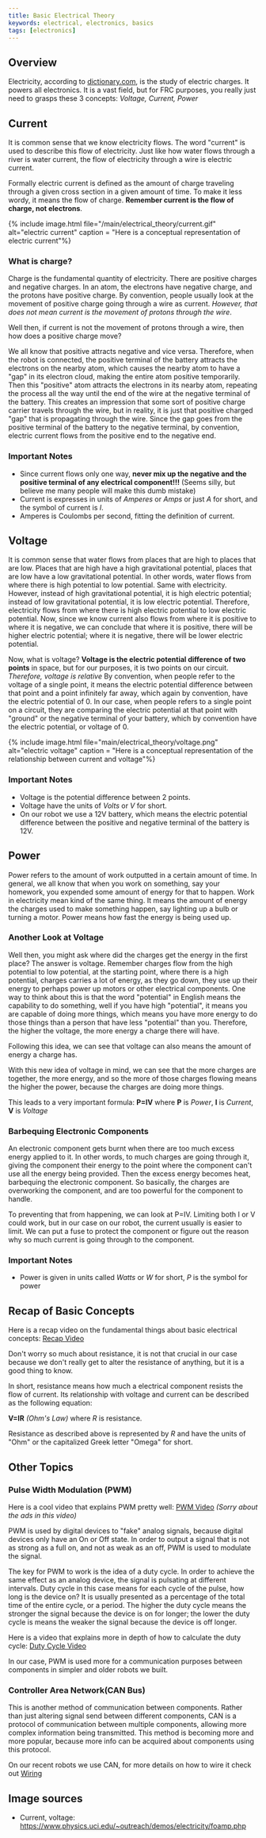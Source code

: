 ```yaml
---
title: Basic Electrical Theory
keywords: electrical, electronics, basics
tags: [electronics]
---
```

<!-- Still have General tips, Multimeter and PWM to do -->

## Overview
Electricity, according to [dictionary.com](http://www.dictionary.com/browse/electricity), is the study of electric charges. It powers all electronics. It is a vast field, but for FRC purposes, you really just need to grasps these 3 concepts: *Voltage, Current, Power*



## Current
It is common sense that we know electricity flows. The word "current" is used to describe this flow of electricity. Just like how water flows through a river is water current, the flow of electricity through a wire is electric current.

Formally electric current is defined as the amount of charge traveling through a given cross section in a given amount of time. To make it less wordy, it means the flow of charge. **Remember current is the flow of charge, not electrons**.

{% include image.html
file="/main/electrical_theory/current.gif" alt="electric current" caption = "Here is a conceptual representation of electric current"%}

### What is charge?
Charge is the fundamental quantity of electricity. There are positive charges and negative charges. In an atom, the electrons have negative charge, and the protons have positive charge. By convention, people usually look at the movement of positive charge going through a wire as current. *However, that does not mean current is the movement of protons through the wire*.


Well then, if current is not the movement of protons through a wire, then how does a positive charge move?

We all know that positive attracts negative and vice versa. Therefore, when the robot is connected, the positive terminal of the battery attracts the electrons on the nearby atom, which causes the nearby atom to have a "gap" in its electron cloud, making the entire atom positive temporarily. Then this "positive" atom attracts the electrons in its nearby atom, repeating the process all the way until the end of the wire at the negative terminal of the battery. This creates an impression that some sort of positive charge carrier travels through the wire, but in reality, it is just that positive charged "gap" that is propagating through the wire. Since the gap goes from the positive terminal of the battery to the negative terminal, by convention, electric current flows from the positive end to the negative end.

### Important Notes
- Since current flows only one way, **never mix up the negative and the positive terminal of any electrical component!!!** (Seems silly, but believe me many people will make this dumb mistake)
- Current is expresses in units of *Amperes* or *Amps* or just *A* for short, and the symbol of current is *I*.
- Amperes is Coulombs per second, fitting the definition of current.



## Voltage
It is common sense that water flows from places that are high to places that are low. Places that are high have a high gravitational potential, places that are low have a low gravitational potential. In other words, water flows from where there is high potential to low potential. Same with electricity. However, instead of high gravitational potential, it is high electric potential; instead of low gravitational potential, it is low electric potential. Therefore, electricity flows from where there is high electric potential to low electric potential. Now, since we know current also flows from where it is positive to where it is negative, we can conclude that where it is positive, there will be higher electric potential; where it is negative, there will be lower electric potential.

Now, what is voltage? **Voltage is the electric potential difference of two points** in space, but for our purposes, it is two points on our circuit. *Therefore, voltage is relative* By convention, when people refer to the voltage of a single point, it means the electric potential difference between that point and a point infinitely far away, which again by convention, have the electric potential of 0. In our case, when people refers to a single point on a circuit, they are comparing the electric potential at that point with "ground" or the negative terminal of your battery, which by convention have the electric potential, or voltage of 0.

{% include image.html
file="main/electrical_theory/voltage.png" alt="electric voltage" caption = "Here is a conceptual representation of the relationship between current and voltage"%}

### Important Notes
- Voltage is the potential difference between 2 points.
- Voltage have the units of *Volts* or *V* for short.
- On our robot we use a 12V battery, which means the electric potential difference between the positive and negative terminal of the battery is 12V.



## Power
Power refers to the amount of work outputted in a certain amount of time. In general, we all know that when you work on something, say your homework, you expended some amount of energy for that to happen. Work in electricity mean kind of the same thing. It means the amount of energy the charges used to make something happen, say lighting up a bulb or turning a motor. Power means how fast the energy is being used up.

### Another Look at Voltage
Well then, you might ask where did the charges get the energy in the first place? The answer is voltage. Remember charges flow from the high potential to low potential, at the starting point, where there is a high potential, charges carries a lot of energy, as they go down, they use up their energy to perhaps power up motors or other electrical components. One way to think about this is that the word "potential" in English means the capability to do something, well if you have high "potential", it means you are capable of doing more things, which means you have more energy to do those things than a person that have less "potential" than you. Therefore, the higher the voltage, the more energy a charge there will have.

Following this idea, we can see that voltage can also means the amount of energy a charge has.

With this new idea of voltage in mind, we can see that the more charges are together, the more energy, and so the more of those charges flowing means the higher the power, because the charges are doing more things.

This leads to a very important formula: **P=IV**
where **P** is *Power*, **I** is *Current*, **V** is *Voltage*

### Barbequing Electronic Components
An electronic component gets burnt when there are too much excess energy applied to it. In other words, to much charges are going through it, giving the component their energy to the point where the component can't use all the energy being provided. Then the excess energy becomes heat, barbequing the electronic component. So basically, the charges are overworking the component, and are too powerful for the component to handle.

To preventing that from happening, we can look at P=IV. Limiting both I or V could work, but in our case on our robot, the current usually is easier to limit. We can put a fuse to protect the component or figure out the reason why so much current is going through to the component.

### Important Notes
- Power is given in units called *Watts* or *W* for short, *P* is the symbol for power


## Recap of Basic Concepts
Here is a recap video on the fundamental things about basic electrical concepts: [Recap Video](https://www.youtube.com/watch?v=mvuHsu8S6v8)

Don't worry so much about resistance, it is not that crucial in our case because we don't really get to alter the resistance of anything, but it is a good thing to know.

In short, resistance means how much a electrical component resists the flow of current. Its relationship with voltage and current can be described as the following equation:

**V=IR** *(Ohm's Law)*
where *R* is resistance.

Resistance as described above is represented by *R* and have the units of "Ohm" or the capitalized Greek letter "Omega" for short.

## Other Topics
### Pulse Width Modulation (PWM)
Here is a cool video that explains PWM pretty well: [PWM Video](https://www.youtube.com/watch?v=ISzRh5eN_Pg) *(Sorry about the ads in this video)*

PWM is used by digital devices to "fake" analog signals, because digital devices only have an On or Off state. In order to output a signal that is not as strong as a full on, and not as weak as an off, PWM is used to modulate the signal.

The key for PWM to work is the idea of a duty cycle. In order to achieve the same effect as an analog device, the signal is pulsating at different intervals. Duty cycle in this case means for each cycle of the pulse, how long is the device on? It is usually presented as a percentage of the total time of the entire cycle, or a period. The higher the duty cycle means the stronger the signal because the device is on for longer; the lower the duty cycle is means the weaker the signal because the device is off longer.

Here is a video that explains more in depth of how to calculate the duty cycle: [Duty Cycle Video](https://www.youtube.com/watch?v=4PtepH8CcEE&t=402s)

In our case, PWM is used more for a communication purposes between components in simpler and older robots we built.

### Controller Area Network(CAN Bus)
This is another method of communication between components. Rather than just altering signal send between different components, CAN is a protocol of communication between multiple components, allowing more complex information being transmitted. This method is becoming more and more popular, because more info can be acquired about components using this protocol.

On our recent robots we use CAN, for more details on how to wire it check out [Wiring](/wiring)


## Image sources
- Current, voltage: https://www.physics.uci.edu/~outreach/demos/electricity/foamp.php

